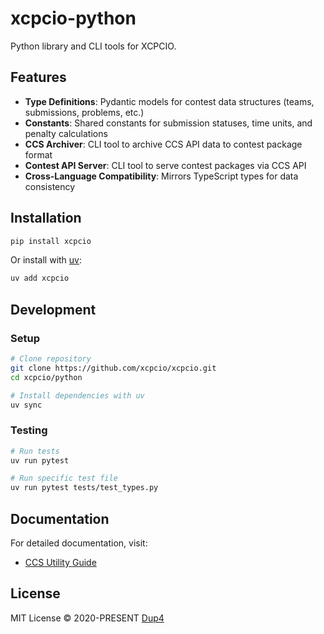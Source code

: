 # xcpcio-python

Python library and CLI tools for XCPCIO.

## Features

- **Type Definitions**: Pydantic models for contest data structures (teams, submissions, problems, etc.)
- **Constants**: Shared constants for submission statuses, time units, and penalty calculations
- **CCS Archiver**: CLI tool to archive CCS API data to contest package format
- **Contest API Server**: CLI tool to serve contest packages via CCS API
- **Cross-Language Compatibility**: Mirrors TypeScript types for data consistency

## Installation

```bash
pip install xcpcio
```

Or install with [uv](https://github.com/astral-sh/uv):

```bash
uv add xcpcio
```

## Development

### Setup

```bash
# Clone repository
git clone https://github.com/xcpcio/xcpcio.git
cd xcpcio/python

# Install dependencies with uv
uv sync
```

### Testing

```bash
# Run tests
uv run pytest

# Run specific test file
uv run pytest tests/test_types.py
```

## Documentation

For detailed documentation, visit:

- [CCS Utility Guide](https://xcpcio.com/guide/ccs-utility)

## License

MIT License &copy; 2020-PRESENT [Dup4](https://github.com/Dup4)
